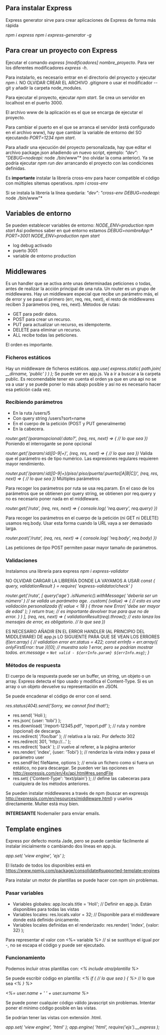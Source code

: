 
## Para instalar Express
Express generator sirve para crear aplicaciones de Express de forma más rápida

*npm i express*
*npm i express-generator -g*

## Para crear un proyecto con Express
Ejecutar el comando *express [modificadores] nombre_proyecto*.
Para ver los diferentes modificadores *express -h*.

Para instalarlo, es necesario entrar en el directorio del proyecto y ejecutar *npm i*.
NO OLVIDAR CREAR EL ARCHIVO .gitignore o usar el modificador --git y añadir la carpeta node_modules.

Para ejecutar el proyecto, ejecutar *npm start*. Se crea un servidor en localhost en el puerto 3000.

El archivo www de la aplicación es el que se encarga de ejecutar el proyecto.

Para cambiar el puerto en el que se arranca el servidor (está configurado en el archivo www), hay que cambiar la variable de entorno del SO ejecutando *PORT=1234 npm start*.

Para añadir una ejecución del proyecto personalizada, hay que editar el archivo package.json añadiendo un nuevo script, ejemplo:
*"dev": "DEBUG=nodeapi:* node ./bin/www"* (no olvidar la coma anterior).
Ya se podría ejecutar *npm run dev* arrancando el proyecto con las condiciones definidas.

Es **importante** instalar la librería cross-env para hacer compatible el código con múltiples sitemas operativos.
*npm i cross-env*

Si se instala la librería la línea quedaría:
*"dev": "cross-env DEBUG=nodeapi:* node ./bin/www"*

## Variables de entorno
Se pueden establecer variables de entorno:
*NODE_ENV=production npm start* Así podemos saber en qué entorno estamos
*DEBUG=nombreApp:\* PORT=3001 NODE_ENV=production npm start*
- log debug activado
- puerto 3001
- variable de entorno production

## Middlewares
Es un handler que se activa ante unas determinadas peticiones o todas, antes de realizar la acción principal de una ruta.
Un router es un grupo de middlewares.
Hay un middleware especial que recibe un parámetro más, el de error y se pasa el primero (err, req, res, next), el resto de middlewares reciben 3 parámetros (req, res, next).
Métodos de rutas:
- GET para pedir datos.
- POST para crear un recurso.
- PUT para actualizar un recurso, es idempotente.
- DELETE para eliminar un recurso.
- ALL recibe todas las peticiones.

El orden es importante.

### Ficheros estáticos
Hay un middleware de ficheros estáticos.
*app.use( express.static( path.join( __dirname, 'public' ) ) );* Se puede ver en app.js. Va a ir a buscar a la carpeta public.
Es recomendable tener en cuenta el orden ya que en una api no se va a usar y se puede poner lo más abajo posible y así no es necesario hacer esa petición cada vez.

### Recibiendo parámetros
- En la ruta /users/5
- Con query string /users?sort=name
- En el cuerpo de la petición (POST y PUT generalmente)
- En la cabecera.

*router.get('/paramopcional/:dato?', (req, res, next) => { // lo que sea })* Poniendo el interrogante se pone opcional

*router.get('/param/:id([0-9]+)', (req, res, next) => { // lo que sea })* Valida que el parámetro es de tipo numérico. Las expresiones regulares requieren mayor rendimiento.

*router.put('/param/:id([0-9]+)/piso/:piso/puerta/:puerta([A|B|C])', (req, res, next) => { // lo que sea })* Múltiples parámetros

Para recoger los parámetros por ruta se usa req.param.
En el caso de los parámetros que se obtienen por query string, se obtienen por req.query y no es necesario poner nada en el middleware.

*router.get('/ruta', (req, res, next) => { console.log( 'req.query', req.query) })* 

Para recoger los parámetros en el cuerpo de la petición (ni GET ni DELETE) usamos req.body. Usar esta forma cuando la URL vaya a ser demasiado larga.

*router.post('/ruta', (req, res, next) => { console.log( 'req.body', req.body) })*

Las peticiones de tipo POST permiten pasar mayor tamaño de parámetros.

### Validaciones
Instalamos una librería para express
 *npm i express-validator*

 NO OLVIDAR CARGAR LA LIBRERÍA DONDE LA VAYAMOS A USAR
 *const { query, validationResult } = require( 'express-validator/check' )*

*router.get('/ruta', [
     query('age')
        .isNumeric().withMessage( 'debería ser un número' ) // se valida un parámetro age.
        .custom( (value) => { // esto es una validación personalizada
            if( value < 18 ) {
                throw new Error( 'debe ser mayor de edad' );
            }
            return true; // es importante devolver true para que no de error.
        } )
 ], (req, res, next) => { 
     validationResult(req).throw(); // esto lanza los mensajes de error, es obligatorio.
     // lo que sea 
})*

ES NECESARIO AÑADIR EN EL ERROR HANDLER (AL PRINCIPIO DEL MIDDLEWARE) DE app.js LO SIGUIENTE PARA QUE SE VEAN LOS ERRORES
*if(err.array) { // validation error
    err.status = 422;
    const errInfo = err.array({ onlyFirstError: true })[0]; // muestra solo 1 error, pero se podrían mostrar todos.
    err.message = `Not valid - ${errInfo.param} ${errInfo.msg}`;
}*

### Métodos de respuesta
El cuerpo de la respuesta puede ser un buffer, un string, un objeto o un array. Express detecta el tipo usado y modifica el Content-Type. Si es un array o un objeto devuelve su representación en JSON.

Se puede encadenar el código de error con el send.

*res.status(404).send('Sorry, we cannot find that!');*

- res.send( 'Holi );
- res.json( {user: 'tobi'} );
- res.download( '/report-12345.pdf', 'report.pdf' ); // ruta y nombre (opcional) de descarga.
- res.redirect( '/foo/bar' ); // relativa a la raíz. Por defecto 302
- res.redirect( 301, 'http://...' );
- res.redirect( 'back' ); // vuelve al referer, a la página anterior
- res.render( 'index', {user: 'Tobi'} ); // renderiza la vista index y pasa el parámetro user
- res.sendFile( fileName, options ); // envía un fichero como si fuera un estático, no para descargar. Se pueden ver las opciones en http://expressjs.com/en/4x/api.html#res.sendFile
- res.set( {'Content-Type': 'text/plain'} ); // define las cabeceras para cualquiera de los métodos anteriores.

Se pueden instalar middlewares a través de npm (buscar en expressjs http://expressjs.com/en/resources/middleware.html) y usarlos directamente. Multer está muy bien.

**INTERESANTE** Nodemailer para enviar emails.

## Template engines
Express por defecto monta Jade, pero se puede cambiar fácilmente al instalar inicialmente o cambiando dos líneas en app.js.

*app.set( 'view engine', 'ejs' );*

El listado de todos los disponibles está en https://www.npmjs.com/package/consolidate#supported-template-engines

Para instalar un motor de plantillas se puede hacer con npm sin problemas.

### Pasar variables
- Variables globales: app.locals.title = 'Holi'; // Definir en app.js. Están disponibles para todas las vistas
- Variables locales: res.locals.valor = 32; // Disponible para el middleware donde está definido únicamente.
- Variables locales definidas en el renderizado: res.render( 'index', {valor: 32} );

Para representar el valor con <%= variable %> // si se sustituye el igual por -, no se escapa el código y puede ser ejecutado.

### Funcionamiento
Podemos incluir otras plantillas con:
*<% include otra/plantilla %>*

Se puede escribir código en plantilla:
*<% if ( // lo que sea ) { %>*
    // lo que sea
*<% } %>*

*<%= user.name + ' ' + user.surname %>*

Se puede poner cualquier código válido javascript sin problemas. Intentar poner el mínimo código posible en las vistas.

Se podrían tener las vistas con extensión .html.

*app.set( 'view engine', 'html' );*
*app.engine( 'html', require('ejs').__express );*